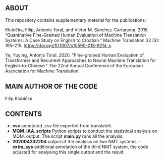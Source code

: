 ABOUT
-----

This repository contains supplementary material for the publications:

Klubička, Filip, Antonio Toral, and Víctor M. Sánchez-Cartagena. 2018. “Quantitative Fine-Grained Human Evaluation of Machine Translation Systems: A Case Study on English to Croatian.” Machine Translation 32 (3): 195–215. https://doi.org/10.1007/s10590-018-9214-x.

Ye, Yuying, Antonio Toral. 2020. "Fine-grained Human Evaluation of Transformer and Recurrent Approaches to Neural Machine Translation for English-to-Chinese." The 22nd Annual Conference of the European Association for Machine Translation.

MAIN AUTHOR OF THE CODE
-----
Filip Klubička

CONTENTS
------
- **csv** annotated .csv file exported from translate5.
- **MQM_IAA_scripts** Python scripts to conduct the statistical analysis on MQM. output. The script **main.py** runs all the analysis.
- **202004232204** output of the analysis on two NMT systems.
-**extra_sys** additional annotation of the third NMT system, the code adjusted for analysing this single output and the result.